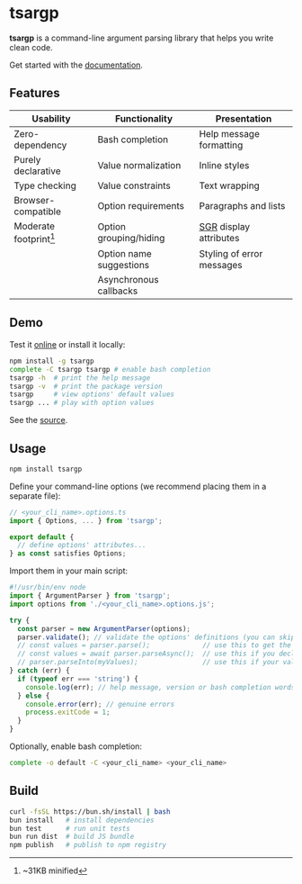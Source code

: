 # tsargp

**tsargp** is a command-line argument parsing library that helps you write clean code.

Get started with the [documentation].

## Features

| Usability              | Functionality           | Presentation              |
| ---------------------- | ----------------------- | ------------------------- |
| Zero-dependency        | Bash completion         | Help message formatting   |
| Purely declarative     | Value normalization     | Inline styles             |
| Type checking          | Value constraints       | Text wrapping             |
| Browser-compatible     | Option requirements     | Paragraphs and lists      |
| Moderate footprint[^1] | Option grouping/hiding  | [SGR] display attributes  |
|                        | Option name suggestions | Styling of error messages |
|                        | Asynchronous callbacks  |                           |

[^1]: ~31KB minified

## Demo

Test it [online] or install it locally:

```sh
npm install -g tsargp
complete -C tsargp tsargp # enable bash completion
tsargp -h  # print the help message
tsargp -v  # print the package version
tsargp     # view options' default values
tsargp ... # play with option values
```

See the [source](examples/demo.options.ts).

## Usage

```sh
npm install tsargp
```

Define your command-line options (we recommend placing them in a separate file):

```ts
// <your_cli_name>.options.ts
import { Options, ... } from 'tsargp';

export default {
  // define options' attributes...
} as const satisfies Options;
```

Import them in your main script:

```ts
#!/usr/bin/env node
import { ArgumentParser } from 'tsargp';
import options from './<your_cli_name>.options.js';

try {
  const parser = new ArgumentParser(options);
  parser.validate(); // validate the options' definitions (you can skip this in production)
  // const values = parser.parse();             // use this to get the options' values
  // const values = await parser.parseAsync();  // use this if you declare async function options
  // parser.parseInto(myValues);                // use this if your values are enclosed in a class
} catch (err) {
  if (typeof err === 'string') {
    console.log(err); // help message, version or bash completion words
  } else {
    console.error(err); // genuine errors
    process.exitCode = 1;
  }
}
```

Optionally, enable bash completion:

```sh
complete -o default -C <your_cli_name> <your_cli_name>
```

## Build

```sh
curl -fsSL https://bun.sh/install | bash
bun install   # install dependencies
bun test      # run unit tests
bun run dist  # build JS bundle
npm publish   # publish to npm registry
```

[documentation]: https://trulysimple.dev/tsargp/docs
[online]: https://trulysimple.dev/tsargp/demo
[SGR]: https://www.wikiwand.com/en/ANSI_escape_code#SGR_(Select_Graphic_Rendition)_parameters
